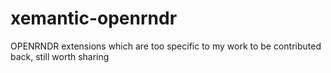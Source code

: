 # xemantic-openrndr
OPENRNDR extensions which are too specific to my work to be contributed back, still worth sharing
